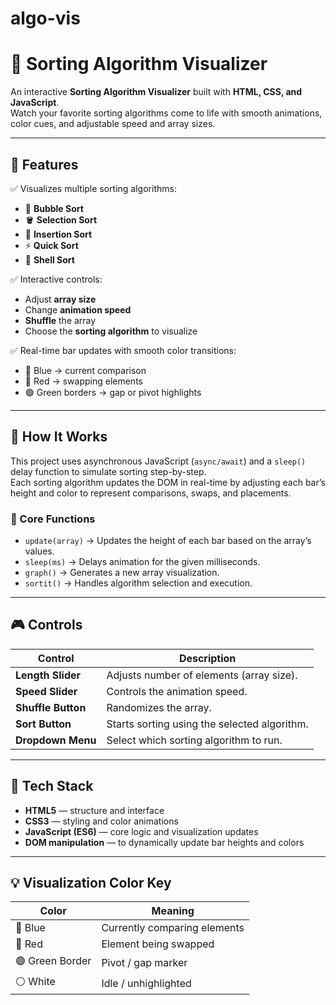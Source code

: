 # algo-vis

# 🔢 Sorting Algorithm Visualizer

An interactive **Sorting Algorithm Visualizer** built with **HTML, CSS, and JavaScript**.  
Watch your favorite sorting algorithms come to life with smooth animations, color cues, and adjustable speed and array sizes.

---

## 🚀 Features

✅ Visualizes multiple sorting algorithms:
- 🫧 **Bubble Sort**
- 🪣 **Selection Sort**
- 🧩 **Insertion Sort**
- ⚡ **Quick Sort**
- 🐚 **Shell Sort**

✅ Interactive controls:
- Adjust **array size**
- Change **animation speed**
- **Shuffle** the array
- Choose the **sorting algorithm** to visualize

✅ Real-time bar updates with smooth color transitions:
- 🔵 Blue → current comparison  
- 🔴 Red → swapping elements  
- 🟢 Green borders → gap or pivot highlights  

---

## 🧠 How It Works

This project uses asynchronous JavaScript (`async/await`) and a `sleep()` delay function to simulate sorting step-by-step.  
Each sorting algorithm updates the DOM in real-time by adjusting each bar’s height and color to represent comparisons, swaps, and placements.

### 🧮 Core Functions
- `update(array)` → Updates the height of each bar based on the array’s values.
- `sleep(ms)` → Delays animation for the given milliseconds.
- `graph()` → Generates a new array visualization.
- `sortit()` → Handles algorithm selection and execution.

---

## 🎮 Controls

| Control | Description |
|----------|--------------|
| **Length Slider** | Adjusts number of elements (array size). |
| **Speed Slider** | Controls the animation speed. |
| **Shuffle Button** | Randomizes the array. |
| **Sort Button** | Starts sorting using the selected algorithm. |
| **Dropdown Menu** | Select which sorting algorithm to run. |

---

## 🧱 Tech Stack

- **HTML5** — structure and interface  
- **CSS3** — styling and color animations  
- **JavaScript (ES6)** — core logic and visualization updates  
- **DOM manipulation** — to dynamically update bar heights and colors

---

## 💡 Visualization Color Key

| Color | Meaning |
|-------|----------|
| 🔵 Blue | Currently comparing elements |
| 🔴 Red | Element being swapped |
| 🟢 Green Border | Pivot / gap marker |
| ⚪ White | Idle / unhighlighted |

